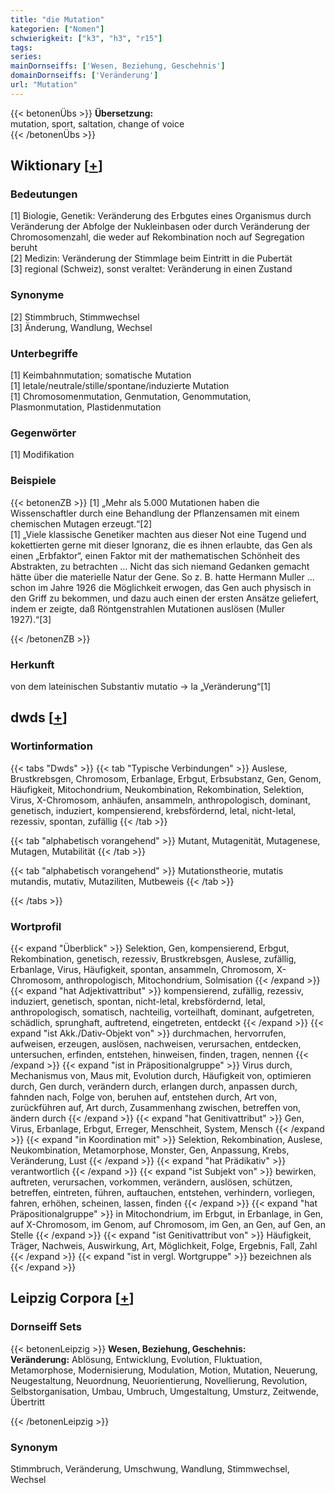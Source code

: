 ```yaml
---
title: "die Mutation"
kategorien: ["Nomen"]
schwierigkeit: ["k3", "h3", "r15"]
tags:
series:
mainDornseiffs: ['Wesen, Beziehung, Geschehnis']
domainDornseiffs: ['Veränderung']
url: "Mutation"
---
```


{{< betonenÜbs >}}
**Übersetzung:**  
mutation, sport, saltation, change of  voice  
{{< /betonenÜbs >}}

## Wiktionary [[+](https://de.wiktionary.org/wiki/Mutation)]

### Bedeutungen
[1] Biologie, Genetik: Veränderung des Erbgutes eines Organismus durch Veränderung der Abfolge der Nukleinbasen oder durch Veränderung der Chromosomenzahl, die weder auf Rekombination noch auf Segregation beruht  
[2] Medizin: Veränderung der Stimmlage beim Eintritt in die Pubertät  
[3] regional (Schweiz), sonst veraltet: Veränderung in einen Zustand  

### Synonyme
[2] Stimmbruch, Stimmwechsel  
[3] Änderung, Wandlung, Wechsel  

### Unterbegriffe
[1] Keimbahnmutation; somatische Mutation  
[1] letale/neutrale/stille/spontane/induzierte Mutation  
[1] Chromosomenmutation, Genmutation, Genommutation, Plasmonmutation, Plastidenmutation  

### Gegenwörter
[1] Modifikation  

### Beispiele
{{< betonenZB >}}
[1] „Mehr als 5.000 Mutationen haben die Wissenschaftler durch eine Behandlung der Pflanzensamen mit einem chemischen Mutagen erzeugt.“[2]  
[1] „Viele klassische Genetiker machten aus dieser Not eine Tugend und kokettierten gerne mit dieser Ignoranz, die es ihnen erlaubte, das Gen als einen „Erbfaktor“, einen Faktor mit der mathematischen Schönheit des Abstrakten, zu betrachten … Nicht das sich niemand Gedanken gemacht hätte über die materielle Natur der Gene. So z. B. hatte Hermann Muller … schon im Jahre 1926 die Möglichkeit erwogen, das Gen auch physisch in den Griff zu bekommen, und dazu auch einen der ersten Ansätze geliefert, indem er zeigte, daß Röntgenstrahlen Mutationen auslösen  (Muller 1927).“[3]  

{{< /betonenZB >}}
### Herkunft
von dem lateinischen Substantiv mutatio → la „Veränderung“[1]  



## dwds [[+](https://www.dwds.de/wb/Mutation)]

### Wortinformation
{{< tabs "Dwds" >}}
{{< tab "Typische Verbindungen" >}}
Auslese, Brustkrebsgen, Chromosom, Erbanlage, Erbgut, Erbsubstanz, Gen, Genom, Häufigkeit, Mitochondrium, Neukombination, Rekombination, Selektion, Virus, X-Chromosom, anhäufen, ansammeln, anthropologisch, dominant, genetisch, induziert, kompensierend, krebsfördernd, letal, nicht-letal, rezessiv, spontan, zufällig
{{< /tab >}}

{{< tab "alphabetisch vorangehend" >}}
Mutant, Mutagenität, Mutagenese, Mutagen, Mutabilität
{{< /tab >}}

{{< tab "alphabetisch vorangehend" >}}
Mutationstheorie, mutatis mutandis, mutativ, Mutaziliten, Mutbeweis
{{< /tab >}}

{{< /tabs >}}

### Wortprofil
{{< expand "Überblick" >}} Selektion, Gen, kompensierend, Erbgut, Rekombination, genetisch, rezessiv, Brustkrebsgen, Auslese, zufällig, Erbanlage, Virus, Häufigkeit, spontan, ansammeln, Chromosom, X-Chromosom, anthropologisch, Mitochondrium, Solmisation {{< /expand >}}
{{< expand "hat Adjektivattribut" >}} kompensierend, zufällig, rezessiv, induziert, genetisch, spontan, nicht-letal, krebsfördernd, letal, anthropologisch, somatisch, nachteilig, vorteilhaft, dominant, aufgetreten, schädlich, sprunghaft, auftretend, eingetreten, entdeckt {{< /expand >}}
{{< expand "ist Akk./Dativ-Objekt von" >}} durchmachen, hervorrufen, aufweisen, erzeugen, auslösen, nachweisen, verursachen, entdecken, untersuchen, erfinden, entstehen, hinweisen, finden, tragen, nennen {{< /expand >}}
{{< expand "ist in Präpositionalgruppe" >}} Virus durch, Mechanismus von, Maus mit, Evolution durch, Häufigkeit von, optimieren durch, Gen durch, verändern durch, erlangen durch, anpassen durch, fahnden nach, Folge von, beruhen auf, entstehen durch, Art von, zurückführen auf, Art durch, Zusammenhang zwischen, betreffen von, ändern durch {{< /expand >}}
{{< expand "hat Genitivattribut" >}} Gen, Virus, Erbanlage, Erbgut, Erreger, Menschheit, System, Mensch {{< /expand >}}
{{< expand "in Koordination mit" >}} Selektion, Rekombination, Auslese, Neukombination, Metamorphose, Monster, Gen, Anpassung, Krebs, Veränderung, Lust {{< /expand >}}
{{< expand "hat Prädikativ" >}} verantwortlich {{< /expand >}}
{{< expand "ist Subjekt von" >}} bewirken, auftreten, verursachen, vorkommen, verändern, auslösen, schützen, betreffen, eintreten, führen, auftauchen, entstehen, verhindern, vorliegen, fahren, erhöhen, scheinen, lassen, finden {{< /expand >}}
{{< expand "hat Präpositionalgruppe" >}} in Mitochondrium, im Erbgut, in Erbanlage, in Gen, auf X-Chromosom, im Genom, auf Chromosom, im Gen, an Gen, auf Gen, an Stelle {{< /expand >}}
{{< expand "ist Genitivattribut von" >}} Häufigkeit, Träger, Nachweis, Auswirkung, Art, Möglichkeit, Folge, Ergebnis, Fall, Zahl {{< /expand >}}
{{< expand "ist in vergl. Wortgruppe" >}} bezeichnen als {{< /expand >}}

## Leipzig Corpora [[+](https://corpora.uni-leipzig.de/en/res?word=Mutation&corpusId=deu_newscrawl-public_2018)]

### Dornseiff Sets
{{< betonenLeipzig >}}
**Wesen, Beziehung, Geschehnis:**  
**Veränderung:** Ablösung, Entwicklung, Evolution, Fluktuation, Metamorphose, Modernisierung, Modulation, Motion, Mutation, Neuerung, Neugestaltung, Neuordnung, Neuorientierung, Novellierung, Revolution, Selbstorganisation, Umbau, Umbruch, Umgestaltung, Umsturz, Zeitwende, Übertritt  

{{< /betonenLeipzig >}}

### Synonym
Stimmbruch, Veränderung, Umschwung, Wandlung, Stimmwechsel, Wechsel

